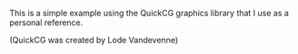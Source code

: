 This is a simple example using the QuickCG graphics library that I use as a personal reference.

(QuickCG was created by Lode Vandevenne)
